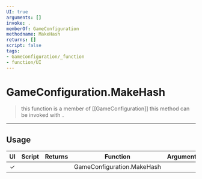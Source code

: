 ```yaml
---
UI: true
arguments: []
invoke: .
memberOf: GameConfiguration
methodname: MakeHash
returns: []
script: false
tags:
- GameConfiguration/_function
- function/UI
---
```

# GameConfiguration.MakeHash
> this function is a member of [[GameConfiguration]]
> this method can be invoked with `.`
-----
## Usage
|  UI | Script | Returns | Function | Arguments |
|:---:|:------:|-------:|:--------:|:---------|
|✓| ||GameConfiguration.MakeHash||
